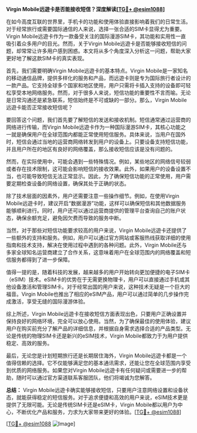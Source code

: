 **Virgin Mobile远遊卡是否能接收短信？深度解读[[TG💪+ @esim1088](https://t.me/s/esim1088)]**

在如今高度互联的世界里，手机卡的功能和使用体验直接影响着我们的日常生活。对于经常旅行或需要国际通信的人来说，选择一张合适的SIM卡显得尤为重要。Virgin Mobile远遊卡作为一款备受关注的国际漫游SIM卡，其功能和实用性一直吸引着众多用户的目光。然而，关于Virgin Mobile远遊卡是否能够接收短信的问题，却常常让许多用户感到困惑。本文将从多个角度深入分析这一问题，帮助大家更好地了解这款SIM卡的真实表现。

首先，我们需要明确Virgin Mobile远遊卡的基本特点。Virgin Mobile是一家知名的移动通信品牌，提供多样化的服务和产品，而远遊卡则是专为国际旅行者设计的一款产品。它支持全球多个国家和地区使用，用户只需将卡插入支持的设备即可轻松享受本地网络服务。然而，对于很多人来说，短信功能的重要性不言而喻。无论是日常沟通还是紧急联系，短信始终是不可或缺的一部分。那么，Virgin Mobile远遊卡能否正常接收短信呢？

要回答这个问题，我们首先要了解短信的发送和接收机制。短信通常通过运营商的网络进行传输，而Virgin Mobile远遊卡作为一种国际漫游SIM卡，其核心功能之一就是确保用户在全球范围内都能正常使用短信服务。具体来说，当用户在国外时，短信会通过当地的运营商网络转发到用户的设备上。只要设备支持短信功能，并且用户所在的地区有良好的网络覆盖，那么接收短信应该是没有问题的。

然而，在实际使用中，可能会遇到一些特殊情况。例如，某些地区的网络信号较弱或者存在技术限制，这可能会影响短信的接收效果。此外，如果用户的设备设置不当，也可能导致短信无法正常显示。因此，为了确保短信功能的正常使用，用户需要定期检查设备的网络设置，确保其处于正确的状态。

除了技术层面的因素外，用户还需要注意一些操作细节。例如，在使用Virgin Mobile远遊卡时，建议开启“数据漫游”功能，这样可以确保短信和其他数据服务能够顺利进行。同时，用户还可以通过运营商提供的管理平台查询自己的账户状态，确保余额充足，避免因欠费而导致的服务中断。

当然，对于那些对短信功能要求较高的用户来说，Virgin Mobile远遊卡还提供了一些额外的支持和服务。例如，用户可以通过官方网站或客服热线获取详细的使用指南和技术支持，解决在使用过程中遇到的各种问题。此外，Virgin Mobile还与多家全球知名运营商建立了合作关系，这意味着用户在全球范围内的网络覆盖和短信服务都得到了进一步保障。

值得一提的是，随着科技的发展，越来越多的用户开始转向更加便捷的电子SIM卡（eSIM）技术。eSIM卡的优势在于无需更换物理卡，用户可以直接通过手机或其他设备激活和管理SIM卡。对于经常出国的用户来说，这种技术无疑是一个巨大的福音。Virgin Mobile也推出了相应的eSIM产品，用户可以通过简单的几步操作完成激活，享受无缝的国际漫游体验。

综上所述，Virgin Mobile远遊卡在接收短信方面表现出色，只要用户正确设置并保持良好的网络环境，完全可以放心使用。当然，为了确保最佳的使用体验，建议用户在购买前充分了解产品的详细信息，并根据自身需求选择合适的产品类型。无论是传统的物理SIM卡还是新兴的eSIM技术，Virgin Mobile都致力于为用户提供稳定、高效的服务。

最后，无论您是计划短期旅行还是长期居住海外，Virgin Mobile远遊卡都是一个值得信赖的选择。它不仅能够满足您的基本通讯需求，还能让您在全球范围内享受到优质的网络服务。如果您对Virgin Mobile远遊卡有任何疑问或需要进一步的帮助，随时可以通过官方渠道联系客服团队，他们将竭诚为您解答。

**总结：** Virgin Mobile远遊卡确实能够接收短信，只要用户注意网络设置和设备状态，就能获得稳定的短信服务。对于追求便捷和高效的用户来说，eSIM技术更是提供了无限可能。无论是传统SIM卡还是eSIM卡，Virgin Mobile都以用户为中心，不断优化产品和服务，力求为大家带来更好的体验。[[TG💪+ @esim1088](https://t.me/s/esim1088)]

[[TG💪+ @esim1088](https://t.me/s/esim1088) ![Image](https://i.postimg.cc/4NQfJmqS/Snipaste-2025-05-13-00-14-12.png)]